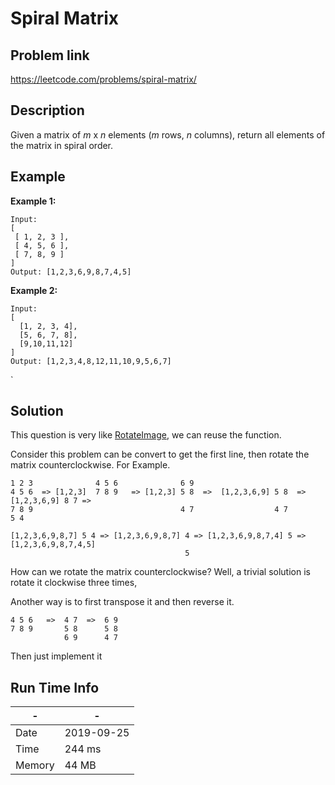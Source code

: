 #  Spiral Matrix

## Problem link
https://leetcode.com/problems/spiral-matrix/

## Description
Given a matrix of *m* x *n* elements (*m* rows, *n* columns),
 return all elements of the matrix in spiral order.
## Example
**Example 1:**

```
Input:
[
 [ 1, 2, 3 ],
 [ 4, 5, 6 ],
 [ 7, 8, 9 ]
]
Output: [1,2,3,6,9,8,7,4,5]
```

**Example 2:**

```
Input:
[
  [1, 2, 3, 4],
  [5, 6, 7, 8],
  [9,10,11,12]
]
Output: [1,2,3,4,8,12,11,10,9,5,6,7]
```

`



## Solution
This question is very like [RotateImage](https://leetcode.com/problems/rotate-image/), we can reuse the function.

Consider this problem can be convert to get the first line, then rotate the matrix counterclockwise.
For Example.
```
1 2 3              4 5 6              6 9
4 5 6  => [1,2,3]  7 8 9   => [1,2,3] 5 8  =>  [1,2,3,6,9] 5 8  => [1,2,3,6,9] 8 7 =>
7 8 9                                 4 7                  4 7                 5 4

[1,2,3,6,9,8,7] 5 4 => [1,2,3,6,9,8,7] 4 => [1,2,3,6,9,8,7,4] 5 => [1,2,3,6,9,8,7,4,5]
                                       5
```

How can we rotate the matrix counterclockwise? Well, a trivial solution is rotate it clockwise three times,

Another way is to first transpose it and then reverse it.
```
4 5 6   =>  4 7  =>  6 9
7 8 9       5 8      5 8
            6 9      4 7
```

Then just implement it




## Run Time Info

\- | \-
------------ | -------------
Date | 2019-09-25
Time | 244 ms
Memory | 44 MB	


